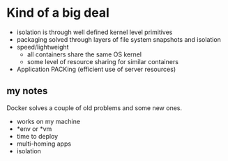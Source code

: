 # Kind of a big deal
 - isolation is through well defined kernel level primitives
 - packaging solved through layers of file system snapshots and isolation
 - speed/lightweight
   - all containers share the same OS kernel
   - some level of resource sharing for similar containers
 - Application PACKing (efficient use of server resources)






## my notes 

Docker solves a couple of old problems and some new ones.
 - works on my machine
 - *env or *vm
 - time to deploy
 - multi-homing apps
 - isolation

